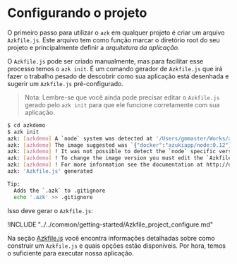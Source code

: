 # Configurando o projeto

O primeiro passo para utilizar o `azk` em qualquer projeto é criar um arquivo `Azkfile.js`. Este arquivo tem como função marcar o diretório root do seu projeto e principalmente definir a *arquitetura da aplicação*.

O `Azkfile.js` pode ser criado manualmente, mas para facilitar esse processo temos o `azk init`. É um comando gerador de `Azkfile.js` que irá fazer o trabalho pesado de descobrir como sua aplicação está desenhada e sugerir um `Azkfile.js` pré-configurado.

> Nota: Lembre-se que você ainda pode precisar editar o `Azkfile.js` gerado pelo `azk init` para que ele funcione corretamente com sua aplicação.

```bash
$ cd azkdemo
$ azk init
azk: [azkdemo] A `node` system was detected at '/Users/gmmaster/Works/azuki/azkdemo'.
azk: [azkdemo] The image suggested was `{"docker":"azukiapp/node:0.12"}`.
azk: [azkdemo] ! It was not possible to detect the `node` specific version, so the standard version was suggested instead.
azk: [azkdemo] ! To change the image version you must edit the `Azkfile.js` file.
azk: [azkdemo] ! For more information see the documentation at http://docs.azk.io/en/images/index.html.
azk: 'Azkfile.js' generated

Tip:
  Adds the `.azk` to .gitignore
  echo '.azk' >> .gitignore
```

Isso deve gerar o `Azkfile.js`:

!INCLUDE "../../common/getting-started/Azkfile_project_configure.md"

Na seção [Azkfile.js](../azkfilejs/README.md) você encontra informações detalhadas sobre como construir um `Azkfile.js` e quais opções estão disponíveis. Por hora, temos o suficiente para executar nossa aplicação.
